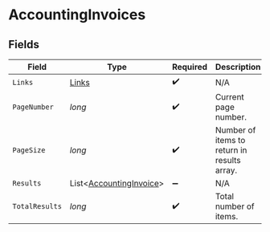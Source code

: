 # AccountingInvoices


## Fields

| Field                                                               | Type                                                                | Required                                                            | Description                                                         |
| ------------------------------------------------------------------- | ------------------------------------------------------------------- | ------------------------------------------------------------------- | ------------------------------------------------------------------- |
| `Links`                                                             | [Links](../../Models/Shared/Links.md)                               | :heavy_check_mark:                                                  | N/A                                                                 |
| `PageNumber`                                                        | *long*                                                              | :heavy_check_mark:                                                  | Current page number.                                                |
| `PageSize`                                                          | *long*                                                              | :heavy_check_mark:                                                  | Number of items to return in results array.                         |
| `Results`                                                           | List<[AccountingInvoice](../../Models/Shared/AccountingInvoice.md)> | :heavy_minus_sign:                                                  | N/A                                                                 |
| `TotalResults`                                                      | *long*                                                              | :heavy_check_mark:                                                  | Total number of items.                                              |